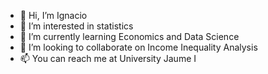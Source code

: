 - 👋 Hi, I’m Ignacio
- 👀 I’m interested in statistics
- 🌱 I’m currently learning Economics and Data Science
- 💞️ I’m looking to collaborate on Income Inequality Analysis
- 📫 You can reach me at University Jaume I

<!---
ignaciojpineda/ignaciojpineda is a ✨ special ✨ repository because its `README.md` (this file) appears on your GitHub profile.
You can click the Preview link to take a look at your changes.
--->

